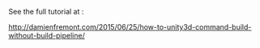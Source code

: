 See the full tutorial at :

http://damienfremont.com/2015/06/25/how-to-unity3d-command-build-without-build-pipeline/
